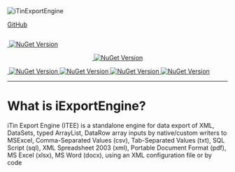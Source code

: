 <img alt="iTinExportEngine" src="https://cdn.rawgit.com/iAJTin/iExportEngine/master/nuget/iTin.Export.png" />

[GitHub](https://github.com/iAJTin/iExportEngine)

<p align="left">
  <img alt="" src="https://img.shields.io/badge/iTin-iExportEngine-green.svg?style=flat" />
</p>

<p align="left">
  <a href="https://www.nuget.org/packages/iTin.Export.Core/">
    <img alt="" src="https://img.shields.io/badge/-iTin.Export.Core-green.svg?style=flat" />
    <img alt="NuGet Version" src="https://img.shields.io/nuget/v/iTin.Export.Core.svg" /> 
  </a>
</p>

<p align="center">
  <a href="https://www.nuget.org/packages/iTin.Export.Writers.OpenXml.Xlsx/">
    <img alt="" src="https://img.shields.io/badge/-iTin.Export.Writers.OpenXml.Xlsx-green.svg?style=flat" />
    <img alt="NuGet Version" src="https://img.shields.io/nuget/v/iTin.Export.Writers.OpenXml.Xlsx.svg" /> 
  </a>
</p>

<a href="https://www.nuget.org/packages/iTin.Export.Writers.OpenXml.Xlsx/">
    <img alt="" src="https://img.shields.io/badge/-iTin.Export.Core-green.svg?style=flat" />
    <img alt="NuGet Version" src="https://img.shields.io/nuget/v/iTin.Export.Writers.OpenXml.Xlsx.svg" /> 
  </a>
  <a href="https://www.nuget.org/packages/iTin.Export.Writers.OpenXml.DocX/">
    <img alt="NuGet Version" src="https://img.shields.io/nuget/v/iTin.Export.Writers.OpenXml.DocX.svg" /> 
  </a>
  <a href="https://www.nuget.org/packages/iTin.Export.Writers.Adobe/">
    <img alt="NuGet Version" src="https://img.shields.io/nuget/v/iTin.Export.Writers.Adobe.svg" /> 
  </a>
  <a href="https://www.nuget.org/packages/iTin.Export.Core/">
    <img alt="NuGet Version" src="https://img.shields.io/github/license/mashape/apistatus.svg" />
  </a>


***

# What is iExportEngine?

iTin Export Engine (ITEE) is a standalone engine for data export of XML, DataSets, typed ArrayList, DataRow array inputs by native/custom writers to MSExcel, Comma-Separated Values (csv), Tab-Separated Values (txt), SQL Script (sql), XML Spreadsheet 2003 (xml), Portable Document Format (pdf), MS Excel (xlsx), MS Word (docx), using an XML configuration file or by code
